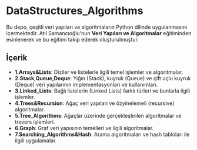 # DataStructures_Algorithms

Bu depo, çeşitli veri yapıları ve algoritmaların Python dilinde uygulanmasını içermektedir. Atıl Samancıoğlu'nun **Veri Yapıları ve Algoritmalar** eğitiminden esinlenerek ve bu eğitimi takip ederek oluşturulmuştur.

## İçerik

- **1.Arrays&Lists**: Diziler ve listelerle ilgili temel işlemler ve algoritmalar.
- **2.Stack,Queue,Deque**: Yığın (Stack), kuyruk (Queue) ve çift uçlu kuyruk (Deque) veri yapılarının implementasyonları ve kullanımları.
- **3.Linked_Lists**: Bağlı listelerin (Linked Lists) farklı türleri ve bunlarla ilgili işlemler.
- **4.Trees&Recursion**: Ağaç veri yapıları ve özyinelemeli (recursive) algoritmalar.
- **5.Tree_Algorithms**: Ağaçlar üzerinde gerçekleştirilen algoritmalar ve travers işlemleri.
- **6.Graph**: Graf veri yapısının temelleri ve ilgili algoritmalar.
- **7.Searching_Algorithms&Hash**: Arama algoritmaları ve hash tabloları ile ilgili uygulamalar.
